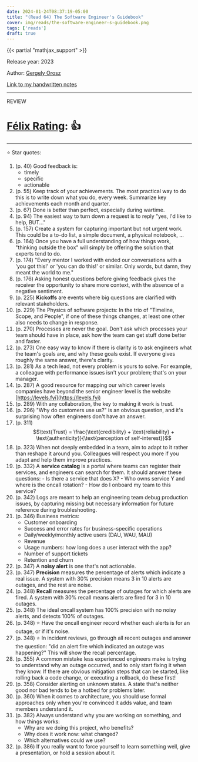 ```yaml
---
date: 2024-01-24T08:37:19-05:00
title: "(Read 64) The Software Engineer's Guidebook"
cover: img/reads/the-software-engineer-s-guidebook.png
tags: ['reads']
draft: true
---
```

{{< partial "mathjax_support" >}}

Release year: 2023

Author: [Gergely Orosz](https://www.linkedin.com/in/gergelyorosz)

[Link to my handwritten notes](https://drive.google.com)

---

REVIEW

# [Félix Rating](/posts/2023/10/my-book-ratings-explained/): 👍

---

:star: Star quotes:

1. (p. 40) Good feedback is:
    - timely
    - specific
    - actionable
1. (p. 55) Keep track of your achievements. The most practical way to do
   this is to write down what you do, every week. Summarize key
   achievements each month and quarter.
1. (p. 67) Done is better than perfect, especially during wartime.
1. (p. 94) The easiest way to turn down a request is to reply "yes, I'd
   like to help, BUT..."
1. (p. 157) Create a system for capturing important but not urgent work.
   This could be a to-do list, a simple document, a physical notebook,
   ...
1. (p. 164) Once you have a full understanding of how things work,
   "thinking outside the box" will simply be offering the solution that
   experts tend to do.
1. (p. 174) "Every mentor I worked with ended our conversations with a
   'you got this!' or 'you can do this!' or similar. Only words, but
   damn, they meant the world to me."
1. (p. 176) Asking honest questions before giving feedback gives the
   receiver the opportunity to share more context, with the absence of a
   negative sentiment.
1. (p. 225) **Kickoffs** are events where big questions are clarified
   with relevant stakeholders.
1. (p. 229) The Physics of software projects: In the trio of "Timeline,
   Scope, and People", if one of these things changes, at least one
   other also needs to change in response.
1. (p. 270) Processes are never the goal. Don't ask which processes your
   team should have in place, ask how the team can get stuff done better
   and faster.
1. (p. 273) One easy way to know if there is clarity is to ask engineers
   what the team's goals are, and why these goals exist. If everyone
   gives roughly the same answer, there's clarity.
1. (p. 281) As a tech lead, not every problem is yours to solve. For
   example, a colleague with performance issues isn't your problem;
   that's on your manager.
1. (p. 287) A good resource for mapping our which career levels
   companies have beyond the senior engineer level is the website
   [https://levels.fyi](https://levels.fyi)
1. (p. 289) With any collaboration, the key to making it work is trust.
1. (p. 296) "Why do customers use us?" is an obvious question, and it's
   surprising how often engineers don't have an answer.
1. (p. 311) $$\text{Trust} = \frac{\text{credibility} + \text{reliability} +
   \text{authenticity}}{\text{perception of self-interest}}$$
1. (p. 323) When not deeply embedded in a team, aim to adapt to it
   rather than reshape it around you. Colleagues will respect you more
   if you adapt and help them improve practices.
1. (p. 332) A **service catalog** is a portal where teams can register
   their services, and engineers can search for them. It should answer
   these questions:
       - Is there a service that does X?
       - Who owns service Y and where is the oncall rotation?
       - How do I onboard my team to this service?
1. (p. 342) Logs are meant to help an engineering team debug production
   issues, by capturing missing but necessary information for future
   reference during troubleshooting.
1. (p. 346) Business metrics:
    - Customer onboarding
    - Success and error rates for business-specific operations
    - Daily/weekly/monthly active users (DAU, WAU, MAU)
    - Revenue
    - Usage numbers: how long does a user interact with the app?
    - Number of support tickets
    - Retention and churn
1. (p. 347) A **noisy alert** is one that's not actionable.
1. (p. 347) **Precision** measures the percentage of alerts which
   indicate a real issue. A system with 30% precision means 3 in 10
   alerts are outages, and the rest are noise.
1. (p. 348) **Recall** measures the percentage of outages for which
   alerts are fired. A system with 30% recall means alerts are fired for
   3 in 10 outages.
1. (p. 348) The ideal oncall system has 100% precision with no noisy
   alerts, and detects 100% of outages.
1. (p. 348) :star: Have the oncall engineer record whether each alerts is for
   an outage, or if it's noise.
1. (p. 348) :star: In incident reviews, go through all recent outages and
   answer the question: "did an alert fire which indicated an outage was
   happening?" This will show the recall percentage.
1. (p. 355) A common mistake less experienced engineers make is trying
   to understand why an outage occurred, and to only start fixing it
   when they know. If there are obvious mitigation steps that can be
   started, like rolling back a code change, or executing a rollback, do
   these first!
1. (p. 358) Consider alerting on unknown states. A state that's neither
   good nor bad tends to be a hotbed for problems later.
1. (p. 360) When it comes to architecture, you should use formal
   approaches only when you're convinced it adds value, and team members
   understand it.
1. (p. 382) Always understand why you are working on something, and how
   things works:
    - Why are we doing this project, who benefits?
    - Why does it work now: what changed?
    - Which alternatives could we use?
1. (p. 386) If you really want to force yourself to learn something
   well, give a presentation, or hold a session about it.
